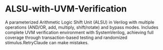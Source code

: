 # ALSU-with-UVM-Verification
A parameterized Arithmetic Logic Shift Unit (ALSU) in Verilog with multiple operations (AND/OR, add, multiply, shift/rotate) and bypass modes. Includes complete UVM verification environment with SystemVerilog, achieving full coverage through transaction-based testing and randomized stimulus.RetryClaude can make mistakes.
